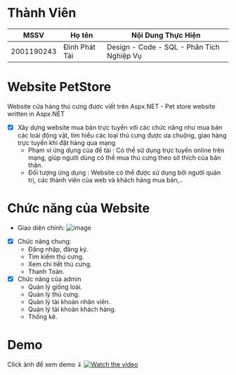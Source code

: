 # Thành Viên
| MSSV          | Họ tên                   | Nội Dung Thực Hiện                              |
|---------------|--------------------------|-------------------------------------------------|
| 2001190243    | Đinh Phát Tài            | Design - Code - SQL - Phân Tích Nghiệp Vụ       |


# Website PetStore
Website cửa hàng thú cưng được viết trên Aspx.NET - Pet store website written in Aspx.NET

- [x] Xây dựng website mua bán trực tuyến với các chức năng như mua bán các loài động vật, tìm hiểu các loại thú cưng được ưa chuộng, giao hàng trực tuyến khi đặt hàng qua mạng
  - Phạm vi ứng dụng của đề tài : Có thể sử dụng trực tuyến online trên mạng, giúp người dùng có thể mua thú cưng theo sở thích của bản thân.
  - Đối tượng ứng dụng : Website có thể được sử dụng bởi người quản trị, các thành viên của web và khách hàng mua bán,..

# Chức năng của Website
- Giao diện chính:
![image](https://user-images.githubusercontent.com/83421255/174763355-5b7f6207-3c62-4d7f-a27f-61dea03496ea.png)
- [x] Chức năng chung:
  - Đăng nhập, đăng ký.
  - Tìm kiếm thú cưng.
  - Xem chi tiết thú cưng.
  - Thanh Toán.
- [x] Chức năng của admin
  - Quản lý giống loài.
  - Quản lý thú cưng.
  - Quản lý tài khoản nhân viên.
  - Quản lý tài khoản khách hàng.
  - Thống kê.

# Demo 
Click ảnh để xem demo ⇓
[![Watch the video](https://user-images.githubusercontent.com/83421255/174763355-5b7f6207-3c62-4d7f-a27f-61dea03496ea.png)](https://firebasestorage.googleapis.com/v0/b/qlvideoimage.appspot.com/o/VideoDemoWebHK4.mp4?alt=media&token=f00f5b54-1739-47e5-9c83-ccc318b4c030)

